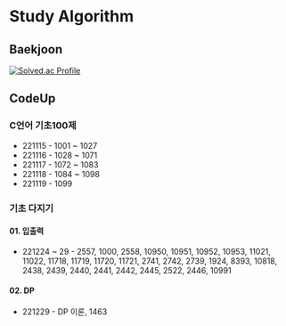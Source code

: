 # Study Algorithm
## Baekjoon
[![Solved.ac Profile](http://mazassumnida.wtf/api/v2/generate_badge?boj=kdi2514)](https://solved.ac/kdi2514/)
## CodeUp
### C언어 기초100제
- 221115 - 1001 ~ 1027
- 221116 - 1028 ~ 1071 
- 221117 - 1072 ~ 1083
- 221118 - 1084 ~ 1098
- 221119 - 1099

### 기초 다지기
#### 01. 입출력
- 221224 ~ 29 - 2557, 1000, 2558, 10950, 10951, 10952, 10953, 11021, 11022, 11718, 11719, 11720, 11721, 2741, 2742, 2739, 1924, 8393, 10818, 2438, 2439, 2440, 2441, 2442, 2445, 2522, 2446, 10991

#### 02. DP

- 221229 - DP 이론, 1463
